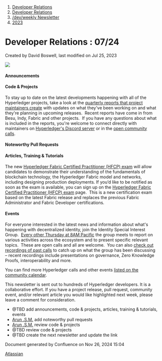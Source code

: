 1. [Developer Relations](index.html)
2. [Developer Relations](Developer-Relations_17170434.html)
3. [/dev/weekly Newsletter](17170445.html)
4. [2023](2023_17171809.html)

# Developer Relations : 07/24

Created by David Boswell, last modified on Jul 25, 2023

![](attachments/17170434/17171308.png?height=169)

#### Announcements

#### Code &amp; Projects

To stay up to date on the latest developments happening with all of the Hyperledger projects, take a look at the [quarterly reports that project maintainers create](https://toc.hyperledger.org/project-reports/2023/) with updates on what they've been working on and what they're planning in upcoming releases.  Recent reports have come in from Besu, Indy, Fabric and other projects.  If you have any questions about what is included in the reports, you're welcome to connect directly with maintainers on [Hyperledger's Discord server](https://chat.hyperledger.org/) or in the [open community calls](https://lf-hyperledger.atlassian.net/wiki/display/HYP/Calendar+of+Public+Meetings).

#### Noteworthy Pull Requests

#### Articles, Training &amp; Tutorials

The new [Hyperledger Fabric Certified Practitioner (HFCP) exam](https://training.linuxfoundation.org/certification/hyperledger-fabric-certified-practitioner-hfcp/) will allow candidates to demonstrate their understanding of the fundamentals of blockchain technology, the Hyperledger Fabric model and networks, including designing production deployments. If you’d like to be notified as soon as the exam is available, you can sign up on the [Hyperledger Fabric Certified Practitioner (HFCP) exam](https://training.linuxfoundation.org/certification/hyperledger-fabric-certified-practitioner-hfcp/) page.  This is a new certification exam based on the latest Fabric release and replaces the previous Fabric Administrator and Fabric Developer certifications.

#### Events

For everyone interested in the latest news and information about what's happening with decentralized identity, join the Identity Special Interest Group.  [Every other Thursday at 8AM Pacific](https://lf-hyperledger.atlassian.net/wiki/display/IWG/2023+Meetings) the group meets to report on various activities across the ecosystem and to present specific relevant topics.  These are open calls and all are welcome.  You can also [check out recordings of past calls](https://www.youtube.com/playlist?list=PL0MZ85B_96CF2of1wYrBpHPYlRWxQeyB1) to catch up on what the group has been discussing – recent recordings include presentations on governance, Zero Knowledge Proofs, interoperability and more.

You can find more Hyperledger calls and other events [listed on the community calendar](https://lf-hyperledger.atlassian.net/wiki/display/HYP/Calendar+of+Public+Meetings).

This newsletter is sent out to hundreds of Hyperledger developers. It is a collaborative effort. If you have a project release, pull request, community event, and/or relevant article you would like highlighted next week, please leave a comment for consideration.

- @TBD add announcements, code &amp; projects, articles, training &amp; tutorials, events
- [Arun .S.M.](https://lf-hyperledger.atlassian.net/wiki/people/621a0e5097d313006ba7386a?ref=confluence) add noteworthy pull requests
- [Arun .S.M.](https://lf-hyperledger.atlassian.net/wiki/people/621a0e5097d313006ba7386a?ref=confluence) review code &amp; projects
- @TBD review code &amp; projects
- @TBD create the next newsletter and update the link

Document generated by Confluence on Nov 26, 2024 15:04

[Atlassian](http://www.atlassian.com/)
